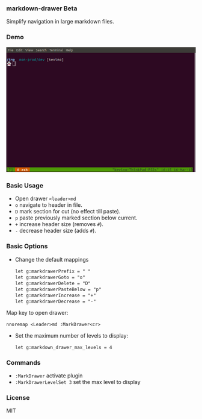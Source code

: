 ### markdown-drawer Beta
Simplify navigation in large markdown files.

### Demo

![Markdrawer Demo](https://github.com/scuilion/markdown-drawer/raw/master/demo.gif)

### Basic Usage
* Open drawer `<leader>md`
* `o` navigate to header in file.
* `D` mark section for cut (no effect till paste).
* `p` paste previously marked section below current.
* `+` increase header size (removes `#`).
* `-` decrease header size (adds `#`).

### Basic Options
* Change the default mappings
    ```vim
    let g:markdrawerPrefix = " " 
    let g:markdrawerGoto = "o"
    let g:markdrawerDelete = "D"
    let g:markdrawerPasteBelow = "p"
    let g:markdrawerIncrease = "+"
    let g:markdrawerDecrease = "-"
    ```
Map key to open drawer:
```
nnoremap <Leader>md :MarkDrawer<cr>
```

* Set the maximum number of levels to display:
    ```vim
    let g:markdown_drawer_max_levels = 4
    ```

### Commands

* `:MarkDrawer` activate plugin
* `:MarkDrawerLevelSet 3` set the max level to display

### License
MIT
